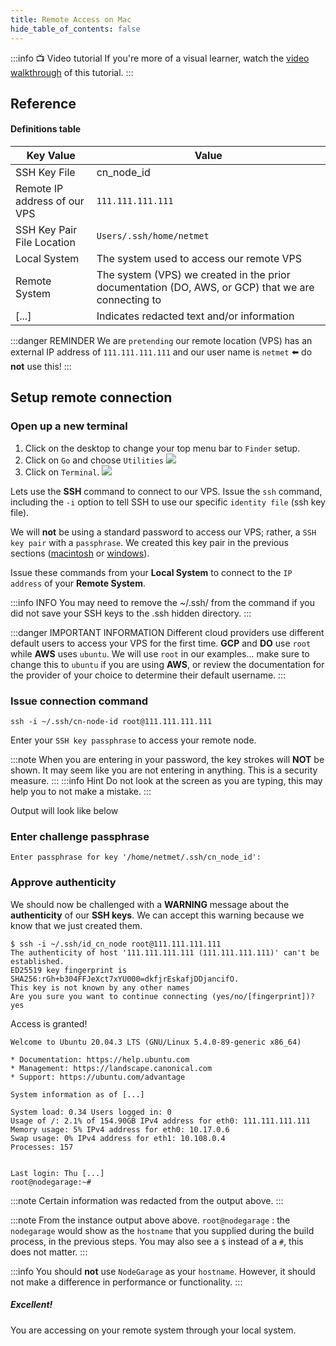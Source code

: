 ```yaml
---
title: Remote Access on Mac
hide_table_of_contents: false
---
```


<head>
  <title>Access your VPS to create your Node - Macintosh</title>
  <meta
    name="description"
    content="Documentation on how to access a newly created VPS (Virtual Private Server) in the Cloud from your local Macintosh system."
  />
</head>

:::info 📺 Video tutorial
If you're more of a visual learner, watch the [video walkthrough](https://www.youtube.com/embed/7lhiuFtrOzU) of this tutorial.
:::

## Reference
#### Definitions table

| Key Value | Value |
| --------- | ----- |
| SSH Key File | cn_node_id
| Remote IP address of our VPS | `111.111.111.111` |
| SSH Key Pair File Location | `Users/.ssh/home/netmet` |
| Local System | The system used to access our remote VPS |
| Remote System | The system (VPS) we created in the prior documentation (DO, AWS, or GCP) that we are connecting to |
| [...] | Indicates redacted text and/or information |

:::danger REMINDER
We are `pretending` our remote location (VPS) has an external IP address of `111.111.111.111` and our user name is `netmet` ⬅️ do **not** use this!
:::

## Setup remote connection
### Open up a new terminal

1. Click on the desktop to change your top menu bar to `Finder` setup.
2. Click on `Go` and choose `Utilities`
![](/img/validator_nodes/nodes-mac-utilities.png)
3. Click on `Terminal`.
![](/img/validator_nodes/nodes-mac-terminal.png)

Lets use the **SSH** command to connect to our VPS. Issue the `ssh` command, including the `-i` option to tell SSH to use our specific `identity file` (ssh key file).

We will **not** be using a standard password to access our VPS; rather, a `SSH key pair` with a `passphrase`. We created this key pair in the previous sections ([macintosh](/validate/validator/creationMac) or [windows](/validate/validator/creationWin)).

Issue these commands from your **Local System** to connect to the `IP address` of your **Remote System**.

:::info INFO
You may need to remove the ~/.ssh/ from the command if you did not save your SSH keys to the .ssh hidden directory.
:::

:::danger IMPORTANT INFORMATION
Different cloud providers use different default users to access your VPS for the first time.  **GCP** and **DO** use `root` while **AWS** uses `ubuntu`.   We will use `root` in our examples...  make sure to change this to `ubuntu` if you are using **AWS**, or review the documentation for the provider of your choice to determine their default username.
:::

### Issue connection command
```
ssh -i ~/.ssh/cn-node-id root@111.111.111.111
```

Enter your `SSH key passphrase` to access your remote node.

:::note
When you are entering in your password, the key strokes will **NOT** be shown. It may seem like you are not entering in anything. This is a security measure. 
:::
:::info Hint
Do not look at the screen as you are typing, this may help you to not make a mistake.
:::

Output will look like below

### Enter challenge passphrase

```
Enter passphrase for key '/home/netmet/.ssh/cn_node_id':
```

### Approve authenticity

We should now be challenged with a **WARNING** message about the **authenticity** of our **SSH keys**. We can accept this warning because we know that we just created them.

```
$ ssh -i ~/.ssh/id_cn_node root@111.111.111.111
The authenticity of host '111.111.111.111 (111.111.111.111)' can't be established.
ED25519 key fingerprint is SHA256:rGh+b304FFJeXct7xYU000=dkfjrEskafjDDjancifO.
This key is not known by any other names
Are you sure you want to continue connecting (yes/no/[fingerprint])? yes
```

Access is granted!

```
Welcome to Ubuntu 20.04.3 LTS (GNU/Linux 5.4.0-89-generic x86_64)

* Documentation: https://help.ubuntu.com
* Management: https://landscape.canonical.com
* Support: https://ubuntu.com/advantage

System information as of [...]

System load: 0.34 Users logged in: 0
Usage of /: 2.1% of 154.90GB IPv4 address for eth0: 111.111.111.111
Memory usage: 5% IPv4 address for eth0: 10.17.0.6
Swap usage: 0% IPv4 address for eth1: 10.108.0.4
Processes: 157


Last login: Thu [...]
root@nodegarage:~#
```

:::note
Certain information was redacted from the output above.
:::

:::note
From the instance output above above.  `root@nodegarage` : the `nodegarage` would show as the `hostname` that you supplied during the build process, in the previous steps. You may also see a `$` instead of a `#`, this does not matter.
:::

:::info 
You should **not** use `NodeGarage` as your `hostname`. However, it should not make a difference in performance or functionality.
:::

##### Excellent!
You are accessing on your remote system through your local system.